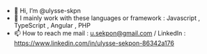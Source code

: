 - 👋 Hi, I’m @ulysse-skpn
- 🌱 I mainly work with these languages or framework : Javascript , TypeScript , Angular , PHP
- 📫 How to reach me mail : u.sekpon@gmail.com  / LinkedIn : https://www.linkedin.com/in/ulysse-sekpon-86342a176

<!---
ulysse-skpn/ulysse-skpn is a ✨ special ✨ repository because its `README.md` (this file) appears on your GitHub profile.
You can click the Preview link to take a look at your changes.
--->
